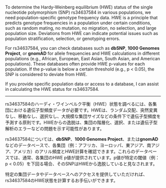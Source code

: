 To determine the Hardy-Weinberg equilibrium (HWE) status of the single nucleotide polymorphism (SNP) rs34637584 in various populations, we need population-specific genotype frequency data. HWE is a principle that predicts genotype frequencies in a population under certain conditions, such as random mating, no mutation, no migration, no selection, and large population size. Deviations from HWE can indicate potential issues such as population stratification, selection, or genotyping errors.

For rs34637584, you can check databases such as **dbSNP**, **1000 Genomes Project**, or **gnomAD** for allele frequencies and HWE calculations in different populations (e.g., African, European, East Asian, South Asian, and American populations). These databases often provide HWE p-values for each population. If the p-value is below a certain threshold (e.g., p < 0.05), the SNP is considered to deviate from HWE.

If you provide specific population data or access to a database, I can assist in calculating the HWE status for rs34637584.

---

rs34637584のハーディ・ワインベルク平衡（HWE）状態を調べるには、各集団における遺伝子型頻度データが必要です。HWEは、ランダム交配、突然変異なし、移動なし、選択なし、大規模な集団サイズなどの条件下で遺伝子型頻度を予測する原則です。HWEからの逸脱は、集団の階層化、選択、または遺伝子型解析のエラーなどの問題を示す可能性があります。

rs34637584については、**dbSNP**、**1000 Genomes Project**、または**gnomAD**などのデータベースで、各集団（例：アフリカ、ヨーロッパ、東アジア、南アジア、アメリカ）のアリル頻度とHWE計算を確認できます。これらのデータベースでは、通常、各集団のHWE p値が提供されています。p値が特定の閾値（例：p < 0.05）を下回る場合、そのSNPはHWEから逸脱していると見なされます。

特定の集団データやデータベースへのアクセスを提供していただければ、rs34637584のHWE状態を計算するお手伝いができます。